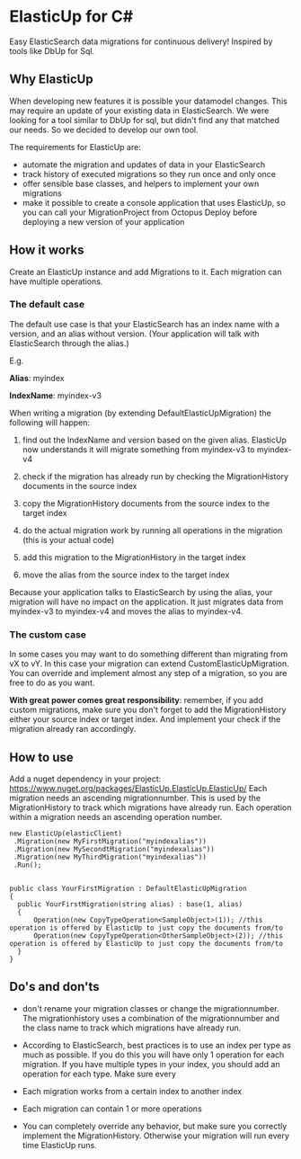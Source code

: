 # ElasticUp for C&#35;
Easy ElasticSearch data migrations for continuous delivery! Inspired by tools like DbUp for Sql.

## Why ElasticUp
When developing new features it is possible your datamodel changes. This may require an update of your existing data in ElasticSearch. We were looking for a tool similar to DbUp for sql, but didn't find any that matched our needs. So we decided to develop our own tool.

The requirements for ElasticUp are:
- automate the migration and updates of data in your ElasticSearch
- track history of executed migrations so they run once and only once
- offer sensible base classes, and helpers to implement your own migrations
- make it possible to create a console application that uses ElasticUp, so you can call your MigrationProject from Octopus Deploy before deploying a new version of your application

## How it works

Create an ElasticUp instance and add Migrations to it. Each migration can have multiple operations.

### The default case
The default use case is that your ElasticSearch has an index name with a version, and an alias without version. (Your application will talk with ElasticSearch through the alias.) 

E.g.

**Alias**:  myindex

**IndexName**: myindex-v3


When writing a migration (by extending DefaultElasticUpMigration) the following will happen:

1. find out the IndexName and version based on the given alias. ElasticUp now understands it will migrate something from myindex-v3 to myindex-v4

2. check if the migration has already run by checking the MigrationHistory documents in the source index

3. copy the MigrationHistory documents from the source index to the target index

4. do the actual migration work by running all operations in the migration (this is your actual code)

5. add this migration to the MigrationHistory in the target index

6. move the alias from the source index to the target index

Because your application talks to ElasticSearch by using the alias, your migration will have no impact on the application. It just migrates data from myindex-v3 to myindex-v4 and moves the alias to myindex-v4.

### The custom case
In some cases you may want to do something different than migrating from vX to vY. In this case your migration can extend CustomElasticUpMigration. You can override and implement almost any step of a migration, so you are free to do as you want.

**With great power comes great responsibility**: remember, if you add custom migrations, make sure you don't forget to add the MigrationHistory either your source index or target index. And implement your check if the migration already ran accordingly.


## How to use
Add a nuget dependency in your project: https://www.nuget.org/packages/ElasticUp.ElasticUp.ElasticUp/
Each migration needs an ascending migrationnumber. This is used by the MigrationHistory to track which migrations have already run.
Each operation within a migration needs an ascending operation number.

```
new ElasticUp(elasticClient)
 .Migration(new MyFirstMigration("myindexalias"))
 .Migration(new MySecondtMigration("myindexalias"))
 .Migration(new MyThirdMigration("myindexalias"))
 .Run();
 

public class YourFirstMigration : DefaultElasticUpMigration 
{
  public YourFirstMigration(string alias) : base(1, alias)
  {
      Operation(new CopyTypeOperation<SampleObject>(1)); //this operation is offered by ElasticUp to just copy the documents from/to
      Operation(new CopyTypeOperation<OtherSampleObject>(2)); //this operation is offered by ElasticUp to just copy the documents from/to
  }
} 
```

## Do's and don'ts

- don't rename your migration classes or change the migrationnumber. The migrationhistory uses a combination of the migrationnumber and the class name to track which migrations have already run.

- According to ElasticSearch, best practices is to use an index per type as much as possible. If you do this you will have only 1 operation for each migration. If you have multiple types in your index, you should add an operation for each type. Make sure every

- Each migration works from a certain index to another index

- Each migration can contain 1 or more operations

- You can completely override any behavior, but make sure you correctly implement the MigrationHistory. Otherwise your migration will run every time ElasticUp runs.
